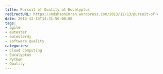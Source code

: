 ```yaml
---
title: Pursuit of Quality at Eucalyptus
redirectURL: https://mdshaonimran.wordpress.com/2013/12/13/pursuit-of-quality-at-eucalyptus/
date: 2013-12-13T14:31:50-00:00
tags:
- agile
- eutester
- eutester4j
- software quality
categories:
- Cloud Computing
- Eucalyptus
- Python
- Quality
---
```

